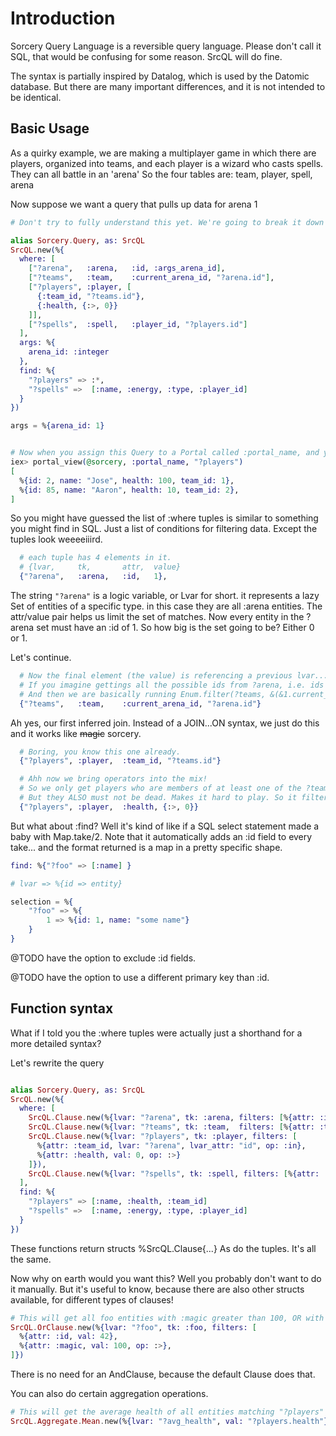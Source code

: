 # Introduction

Sorcery Query Language is a reversible query language. Please don't call it SQL, that would be confusing for some reason. SrcQL will do fine.

The syntax is partially inspired by Datalog, which is used by the Datomic database. But there are many important differences, and it is not intended to be identical.

## Basic Usage

As a quirky example, we are making a multiplayer game in which there are players, organized into teams, and each player is a wizard who casts spells. They can all battle in an 'arena'
So the four tables are: team, player, spell, arena

Now suppose we want a query that pulls up data for arena 1 

```elixir
# Don't try to fully understand this yet. We're going to break it down soon and explain it line by line.

alias Sorcery.Query, as: SrcQL
SrcQL.new(%{
  where: [
    ["?arena",   :arena,   :id, :args_arena_id],
    ["?teams",   :team,    :current_arena_id, "?arena.id"],
    ["?players", :player, [
      {:team_id, "?teams.id"},
      {:health, {:>, 0}}
    ]],
    ["?spells",  :spell,   :player_id, "?players.id"]
  ],
  args: %{
    arena_id: :integer
  },
  find: %{
    "?players" => :*,
    "?spells" =>  [:name, :energy, :type, :player_id]
  }
})

args = %{arena_id: 1}


# Now when you assign this Query to a Portal called :portal_name, and you pass in the args above, you can forevermore view the "?players" and "?spells" lvars
iex> portal_view(@sorcery, :portal_name, "?players")
[
  %{id: 2, name: "Jose", health: 100, team_id: 1},
  %{id: 85, name: "Aaron", health: 10, team_id: 2},
]
```


So you might have guessed the list of :where tuples is similar to something you might find in SQL. Just a list of conditions for filtering data. Except the tuples look weeeeiiird.

```elixir
  # each tuple has 4 elements in it.
  # {lvar,     tk,       attr,  value}
  {"?arena",   :arena,   :id,   1}, 
```
The string `"?arena"` is a logic variable, or Lvar for short.
it represents a lazy Set of entities of a specific type. in this case they are all :arena entities.
The attr/value pair helps us limit the set of matches. Now every entity in the ?arena set must have an :id of 1. 
So how big is the set going to be? Either 0 or 1.

Let's continue.

```elixir
  # Now the final element (the value) is referencing a previous lvar... and appending ".id" to the end of it.
  # If you imagine gettings all the possible ids from ?arena, i.e. ids = Enum.map(?arena, &(&1.id))
  # And then we are basically running Enum.filter(?teams, &(&1.current_arena_id in ids))
  {"?teams",   :team,    :current_arena_id, "?arena.id"}
```
Ah yes, our first inferred join. Instead of a JOIN...ON syntax, we just do this and it works like ~~magic~~ sorcery.


```elixir
  # Boring, you know this one already.
  {"?players", :player,  :team_id, "?teams.id"}

  # Ahh now we bring operators into the mix!
  # So we only get players who are members of at least one of the ?teams...
  # But they ALSO must not be dead. Makes it hard to play. So it filters player.health > 0
  {"?players", :player,  :health, {:>, 0}}
```

But what about :find? Well it's kind of like if a SQL select statement made a baby with Map.take/2.
Note that it automatically adds an :id field to every take... and the format returned is a map in a pretty specific shape.
```elixir
find: %{"?foo" => [:name] }

# lvar => %{id => entity}

selection = %{
    "?foo" => %{
        1 => %{id: 1, name: "some name"}
    }
}
```

@TODO have the option to exclude :id fields.

@TODO have the option to use a different primary key than :id.


## Function syntax
What if I told you the :where tuples were actually just a shorthand for a more detailed syntax?

Let's rewrite the query


```elixir

alias Sorcery.Query, as: SrcQL
SrcQL.new(%{
  where: [
    SrcQL.Clause.new(%{lvar: "?arena", tk: :arena, filters: [%{attr: :id, val: 1, op: :==}]}),
    SrcQL.Clause.new(%{lvar: "?teams", tk: :team,  filters: [%{attr: :team_id, lvar: "?arena", lvar_attr: "id", op: :in}] }),
    SrcQL.Clause.new(%{lvar: "?players", tk: :player, filters: [
      %{attr: :team_id, lvar: "?arena", lvar_attr: "id", op: :in},
      %{attr: :health, val: 0, op: :>}
    ]}),
    SrcQL.Clause.new(%{lvar: "?spells", tk: :spell, filters: [%{attr: :player_id, lvar: "?players", lvar_attr: "id", op: :in}]}),
  ],
  find: %{
    "?players" => [:name, :health, :team_id]
    "?spells" =>  [:name, :energy, :type, :player_id]
  }
})
```
These functions return structs %SrcQL.Clause{...}
As do the tuples. It's all the same.

Now why on earth would you want this? Well you probably don't want to do it manually. But it's useful to know, because there are also other structs available, for different types of clauses!

```elixir
# This will get all foo entities with :magic greater than 100, OR with an id of 42.
SrcQL.OrClause.new(%{lvar: "?foo", tk: :foo, filters: [
  %{attr: :id, val: 42},
  %{attr: :magic, val: 100, op: :>},
]})
```
There is no need for an AndClause, because the default Clause does that.

You can also do certain aggregation operations.

```elixir
# This will get the average health of all entities matching "?players"
SrcQL.Aggregate.Mean.new(%{lvar: "?avg_health", val: "?players.health"})
```
